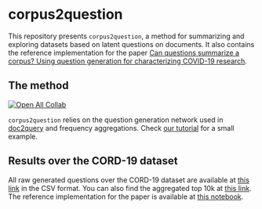corpus2question
===============

This repository presents `corpus2question`, a method for summarizing and exploring datasets based on latent questions on documents. It also contains the reference implementation for the paper [Can questions summarize a corpus? Using question generation for characterizing COVID-19 research](https://arxiv.org/abs/2009.09290).


## The method

[![Open All Collab](https://colab.research.google.com/assets/colab-badge.svg)](https://colab.research.google.com/drive/1V9ToJMpecZKQEKBIWDTbBVmkzdQYgcYQ)

`corpus2question` relies on the question generation network used in [doc2query](https://github.com/castorini/docTTTTTquery) and frequency aggregations. Check [our tutorial](./tutorial.ipynb) for a small example.


## Results over the CORD-19 dataset

All raw generated questions over the CORD-19 dataset are available at [this link](https://drive.google.com/file/d/12LNJAC2KaDKVcwuPHbVjyd3NVHU1KnLV/view?usp=sharing) in the CSV format. You can also find the aggregated top 10k at [this link](./results/top_10k.csv). The reference implementation for the paper is available at [this notebook](./paper%20reference.ipynb).
